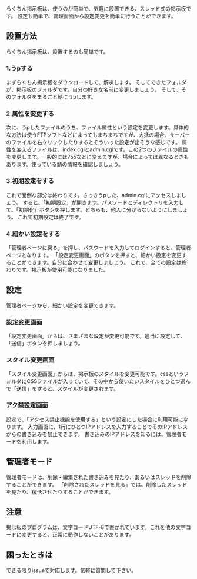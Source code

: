 らくちん掲示板は、使うのが簡単で、気軽に設置できる、スレッド式の掲示板です。
設定も簡単で、管理画面から設定変更を簡単に行うことができます。
## 設置方法
らくちん掲示板は、設置するのも簡単です。
### 1.うpする
まずらくちん掲示板をダウンロードして、解凍します。
そしてできたフォルダが、掲示板のフォルダです。自分の好きな名前に変更しましょう。
そして、そのフォルダをまるごと鯖にうpします。
### 2.属性を変更する
次に、うpしたファイルのうち、ファイル属性という設定を変更します。具体的な方法は使うFTPソフトなどによってもまちまちですが、大抵の場合、サーバーのファイルを右クリックしたりするとそういった設定が出そうな感じです。
属性を変えるファイルは、index.cgiとadmin.cgiです。この2つのファイルの属性を変更します。一般的には755などに変えますが、場合によっては異なるときもあります。使っている鯖の情報を確認しましょう。
### 3.初期設定をする
これで面倒な部分は終わりです。さっきうpした、admin.cgiにアクセスしましょう。
すると、「初期設定」が開きます。パスワードとディレクトリを入力して、「初期化」ボタンを押します。どちらも、他人に分からないようにしましょう。
これで初期設定は終了です。
### 4.細かい設定をする
「管理者ページに戻る」を押し、パスワードを入力してログインすると、管理者ページとなります。
「設定変更画面」のボタンを押すと、細かい設定を変更することができます。自分に合わせて変更しましょう。
これで、全ての設定は終わりです。掲示板が使用可能になりました。
## 設定
管理者ページから、細かい設定を変更できます。
### 設定変更画面
「設定変更画面」からは、さまざまな設定が変更可能です。適当に設定して、「送信」ボタンを押しましょう。
### スタイル変更画面
「スタイル変更画面」からは、掲示板のスタイルを変更可能です。cssというフォルダにCSSファイルが入っていて、その中から使いたいスタイルをひとつ選んで「送信」をすると、スタイルが変更されます。
### アク禁設定画面
設定で、「アクセス禁止機能を使用する」という設定にした場合に利用可能になります。
入力画面に、1行にひとつIPアドレスを入力することでそのIPアドレスからの書き込みを禁止できます。
書き込みのIPアドレスを知るには、管理者モードを利用します。

## 管理者モード
管理者モードは、削除・編集された書き込みを見たり、あるいはスレッドを削除することができます。
「削除されたスレッドを見る」では、削除したスレッドを見たり、復活させたりすることができます。
## 注意
掲示板のプログラムは、文字コードUTF-8で書かれています。これを他の文字コードに変更すると、正常に動作しないことがあります。
## 困ったときは
できる限りissueで対応します。気軽に質問して下さい。
